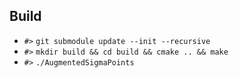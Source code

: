 ## Build
- `#>` `git submodule update --init --recursive`
- `#>` `mkdir build && cd build && cmake .. && make`
- `#>` `./AugmentedSigmaPoints`